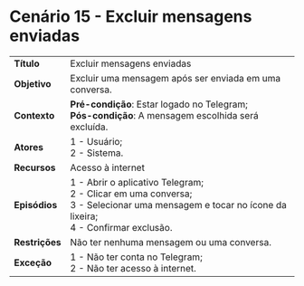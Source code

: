 # Cenário 15 - Excluir mensagens enviadas

|                |                                                                                                                                                             |
| -------------- | :---------------------------------------------------------------------------------------------------------------------------------------------------------- |
| **Título**     | Excluir mensagens enviadas                                                                                                                                  |
| **Objetivo**   | Excluir uma mensagem após ser enviada em uma conversa.                                                                                                      |
| **Contexto**   | **Pré-condição**: Estar logado no Telegram;<br>**Pós-condição**: A mensagem escolhida será excluída.                                                        |
| **Atores**     | 1 - Usuário;<br> 2 - Sistema.                                                                                                                               |
| **Recursos**   | Acesso à internet <br>                                                                                                                                      |
| **Episódios**  | 1 - Abrir o aplicativo Telegram; <br> 2 - Clicar em uma conversa; <br>3 - Selecionar uma mensagem e tocar no ícone da lixeira; <br> 4 - Confirmar exclusão. |
| **Restrições** | Não ter nenhuma mensagem ou uma conversa.                                                                                                                   |
| **Exceção**    | 1 - Não ter conta no Telegram;<br> 2 - Não ter acesso à internet.                                                                                           |
